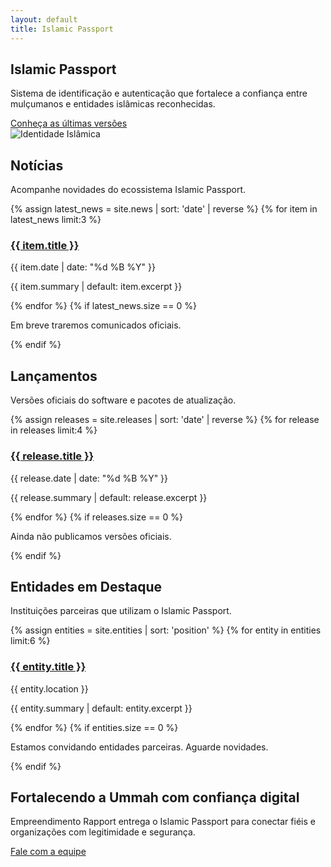 ```yaml
---
layout: default
title: Islamic Passport
---
```


<section class="hero">
  <div class="container">
    <div class="hero-content">
      <h1>Islamic Passport</h1>
      <p>Sistema de identificação e autenticação que fortalece a confiança entre mulçumanos e entidades islâmicas reconhecidas.</p>
      <a class="cta" href="#lancamentos">Conheça as últimas versões</a>
    </div>
    <div class="hero-illustration" aria-hidden="true">
      <div class="passport-card">
        <img src="{{ '/imgs/passport-card-640x427.png' | relative_url }}" alt="Identidade Islâmica" />
      </div>
    </div>
  </div>
</section>

<section id="noticias" class="section">
  <div class="container">
    <div class="section-heading">
      <h2>Notícias</h2>
      <p>Acompanhe novidades do ecossistema Islamic Passport.</p>
    </div>
    <div class="grid">
      {% assign latest_news = site.news | sort: 'date' | reverse %}
      {% for item in latest_news limit:3 %}
        <article class="card">
          <h3><a href="{{ item.url | relative_url }}">{{ item.title }}</a></h3>
          <p class="meta">{{ item.date | date: "%d %B %Y" }}</p>
          <p>{{ item.summary | default: item.excerpt }}</p>
        </article>
      {% endfor %}
      {% if latest_news.size == 0 %}
        <p class="empty">Em breve traremos comunicados oficiais.</p>
      {% endif %}
    </div>
  </div>
</section>

<section id="lancamentos" class="section section-alt">
  <div class="container">
    <div class="section-heading">
      <h2>Lançamentos</h2>
      <p>Versões oficiais do software e pacotes de atualização.</p>
    </div>
    <div class="timeline">
      {% assign releases = site.releases | sort: 'date' | reverse %}
      {% for release in releases limit:4 %}
        <div class="timeline-item">
          <div class="timeline-marker"></div>
          <div class="timeline-content">
            <h3><a href="{{ release.url | relative_url }}">{{ release.title }}</a></h3>
            <p class="meta">{{ release.date | date: "%d %B %Y" }}</p>
            <p>{{ release.summary | default: release.excerpt }}</p>
          </div>
        </div>
      {% endfor %}
      {% if releases.size == 0 %}
        <p class="empty">Ainda não publicamos versões oficiais.</p>
      {% endif %}
    </div>
  </div>
</section>

<section id="entidades" class="section">
  <div class="container">
    <div class="section-heading">
      <h2>Entidades em Destaque</h2>
      <p>Instituições parceiras que utilizam o Islamic Passport.</p>
    </div>
    <div class="grid grid-entities">
      {% assign entities = site.entities | sort: 'position' %}
      {% for entity in entities limit:6 %}
        <article class="card entity">
          <h3><a href="{{ entity.url | relative_url }}">{{ entity.title }}</a></h3>
          <p class="meta">{{ entity.location }}</p>
          <p>{{ entity.summary | default: entity.excerpt }}</p>
        </article>
      {% endfor %}
      {% if entities.size == 0 %}
        <p class="empty">Estamos convidando entidades parceiras. Aguarde novidades.</p>
      {% endif %}
    </div>
  </div>
</section>

<section class="callout">
  <div class="container">
    <h2>Fortalecendo a Ummah com confiança digital</h2>
    <p>Empreendimento Rapport entrega o Islamic Passport para conectar fiéis e organizações com legitimidade e segurança.</p>
    <a class="cta-outline" href="mailto:admin@rapport.tec.br">Fale com a equipe</a>
  </div>
</section>
